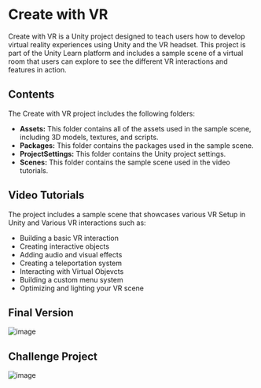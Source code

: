 # Create with VR

Create with VR is a Unity project designed to teach users how to develop virtual reality experiences using Unity and the VR headset. This project is part of the Unity Learn platform and includes a sample scene of a virtual room that users can explore to see the different VR interactions and features in action.

## Contents

The Create with VR project includes the following folders:

- **Assets:** This folder contains all of the assets used in the sample scene, including 3D models, textures, and scripts.
- **Packages:** This folder contains the packages used in the sample scene.
- **ProjectSettings:** This folder contains the Unity project settings.
- **Scenes:** This folder contains the sample scene used in the video tutorials.

## Video Tutorials

The project includes a sample scene that showcases various VR Setup in Unity and Various VR interactions such as:

- Building a basic VR interaction
- Creating interactive objects
- Adding audio and visual effects
- Creating a teleportation system
- Interacting with Virtual Objevcts
- Building a custom menu system
- Optimizing and lighting your VR scene



## Final Version
![image](https://github.com/GaurangJotwani/VRHouse/assets/48160866/c8af2bc9-72ce-42f8-9147-145b7a3288e5)



## Challenge Project
![image](https://github.com/GaurangJotwani/VRHouse/assets/48160866/3b7b2bb3-e870-4640-940c-1ab3bb6cdab4)


